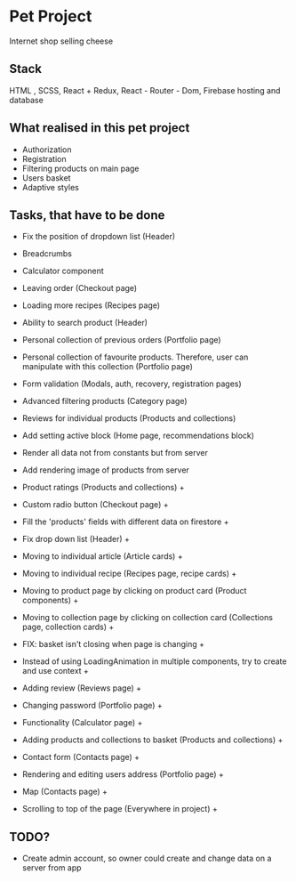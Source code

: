 # Pet Project
Internet shop selling cheese

## Stack
HTML , SCSS, React + Redux, React - Router - Dom, Firebase hosting and database

## What realised in this pet project
- Authorization
- Registration
- Filtering products on main page
- Users basket
- Adaptive styles

## Tasks, that have to be done
- Fix the position of dropdown list (Header)
- Breadcrumbs
- Calculator component
- Leaving order (Checkout page)
- Loading more recipes (Recipes page)
- Ability to search product (Header)
- Personal collection of previous orders (Portfolio page)
- Personal collection of favourite products. Therefore, user can manipulate with this collection (Portfolio page)
- Form validation (Modals, auth, recovery, registration pages)
- Advanced filtering products (Category page)
- Reviews for individual products (Products and collections)
- Add setting active block (Home page, recommendations block)
- Render all data not from constants but from server 
- Add rendering image of products from server

- Product ratings (Products and collections) +
- Custom radio button (Checkout page) +
- Fill the 'products' fields with different data on firestore +
- Fix drop down list (Header) +
- Moving to individual article (Article cards) +
- Moving to individual recipe (Recipes page, recipe cards) +
- Moving to product page by clicking on product card (Product components) +
- Moving to collection page by clicking on collection card (Collections page, collection cards) +
- FIX: basket isn't closing when page is changing +
- Instead of using LoadingAnimation in multiple components, try to create and use context +
- Adding review (Reviews page) +
- Changing password (Portfolio page) + 
- Functionality (Calculator page) +
- Adding products and collections to basket (Products and collections) +
- Contact form (Contacts page) +
- Rendering and editing users address (Portfolio page) +
- Map (Contacts page) +
- Scrolling to top of the page (Everywhere in project) +


## TODO? 
- Create admin account, so owner could create and change data on a server from app